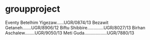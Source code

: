 # groupproject
Eventy
Betelhim Yigezaw......UGR/0874/13
Bezawit Getaneh.......UGR/8906/12
Biftu Shibbire.............UGR/8027/13
Birhan Aschalew........UGR/9050/13
Meti Guda..................UGR/7880/13              
